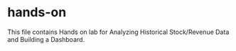 # hands-on

This file contains Hands on lab for  Analyzing Historical Stock/Revenue Data and Building a Dashboard.
